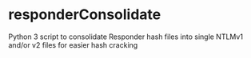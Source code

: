# responderConsolidate
Python 3 script to consolidate Responder hash files into single NTLMv1 and/or v2 files for easier hash cracking
